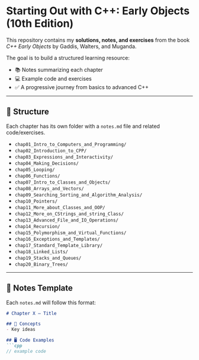 # Starting Out with C++: Early Objects (10th Edition)

This repository contains my **solutions, notes, and exercises** from the book
*C++ Early Objects* by Gaddis, Walters, and Muganda.

The goal is to build a structured learning resource: 
- 📚 Notes summarizing each chapter 
- 💻 Example code and exercises 
- ✅ A progressive journey from basics to advanced C++

---

## 📂 Structure

Each chapter has its own folder with a `notes.md` file and related code/exercises.

- `chap01_Intro_to_Computers_and_Programming/`
- `chap02_Introduction_to_CPP/`
- `chap03_Expressions_and_Interactivity/`
- `chap04_Making_Decisions/`
- `chap05_Looping/`
- `chap06_Functions/`
- `chap07_Intro_to_Classes_and_Objects/`
- `chap08_Arrays_and_Vectors/`
- `chap09_Searching_Sorting_and_Algorithm_Analysis/`
- `chap10_Pointers/`
- `chap11_More_about_Classes_and_OOP/`
- `chap12_More_on_CStrings_and_string_Class/`
- `chap13_Advanced_File_and_IO_Operations/`
- `chap14_Recursion/`
- `chap15_Polymorphism_and_Virtual_Functions/`
- `chap16_Exceptions_and_Templates/`
- `chap17_Standard_Template_Library/`
- `chap18_Linked_Lists/`
- `chap19_Stacks_and_Queues/`
- `chap20_Binary_Trees/`

---

## 📝 Notes Template

Each `notes.md` will follow this format:

```markdown
# Chapter X – Title

## 📘 Concepts
- Key ideas

## 🖥️ Code Examples
```cpp
// example code

